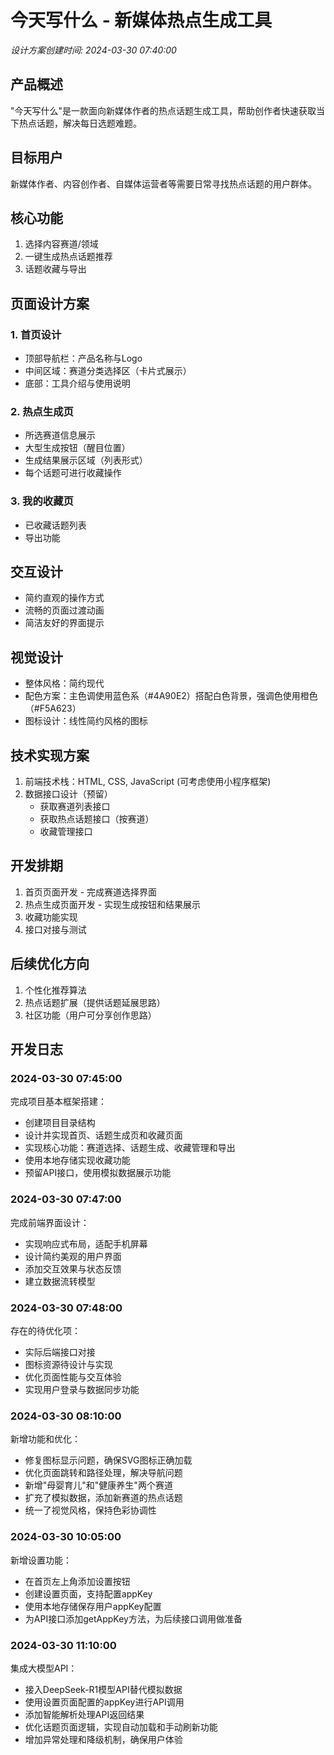 # 今天写什么 - 新媒体热点生成工具

*设计方案创建时间: 2024-03-30 07:40:00*

## 产品概述
"今天写什么"是一款面向新媒体作者的热点话题生成工具，帮助创作者快速获取当下热点话题，解决每日选题难题。

## 目标用户
新媒体作者、内容创作者、自媒体运营者等需要日常寻找热点话题的用户群体。

## 核心功能
1. 选择内容赛道/领域
2. 一键生成热点话题推荐
3. 话题收藏与导出

## 页面设计方案
### 1. 首页设计
- 顶部导航栏：产品名称与Logo
- 中间区域：赛道分类选择区（卡片式展示）
- 底部：工具介绍与使用说明

### 2. 热点生成页
- 所选赛道信息展示
- 大型生成按钮（醒目位置）
- 生成结果展示区域（列表形式）
- 每个话题可进行收藏操作

### 3. 我的收藏页
- 已收藏话题列表
- 导出功能

## 交互设计
- 简约直观的操作方式
- 流畅的页面过渡动画
- 简洁友好的界面提示

## 视觉设计
- 整体风格：简约现代
- 配色方案：主色调使用蓝色系（#4A90E2）搭配白色背景，强调色使用橙色（#F5A623）
- 图标设计：线性简约风格的图标

## 技术实现方案
1. 前端技术栈：HTML, CSS, JavaScript (可考虑使用小程序框架)
2. 数据接口设计（预留）
   - 获取赛道列表接口
   - 获取热点话题接口（按赛道）
   - 收藏管理接口

## 开发排期
1. 首页页面开发 - 完成赛道选择界面
2. 热点生成页面开发 - 实现生成按钮和结果展示
3. 收藏功能实现
4. 接口对接与测试

## 后续优化方向
1. 个性化推荐算法
2. 热点话题扩展（提供话题延展思路）
3. 社区功能（用户可分享创作思路）

## 开发日志

### 2024-03-30 07:45:00
完成项目基本框架搭建：
- 创建项目目录结构
- 设计并实现首页、话题生成页和收藏页面
- 实现核心功能：赛道选择、话题生成、收藏管理和导出
- 使用本地存储实现收藏功能
- 预留API接口，使用模拟数据展示功能

### 2024-03-30 07:47:00
完成前端界面设计：
- 实现响应式布局，适配手机屏幕
- 设计简约美观的用户界面
- 添加交互效果与状态反馈
- 建立数据流转模型

### 2024-03-30 07:48:00
存在的待优化项：
- 实际后端接口对接
- 图标资源待设计与实现
- 优化页面性能与交互体验
- 实现用户登录与数据同步功能

### 2024-03-30 08:10:00
新增功能和优化：
- 修复图标显示问题，确保SVG图标正确加载
- 优化页面跳转和路径处理，解决导航问题
- 新增"母婴育儿"和"健康养生"两个赛道
- 扩充了模拟数据，添加新赛道的热点话题
- 统一了视觉风格，保持色彩协调性

### 2024-03-30 10:05:00
新增设置功能：
- 在首页左上角添加设置按钮
- 创建设置页面，支持配置appKey
- 使用本地存储保存用户appKey配置
- 为API接口添加getAppKey方法，为后续接口调用做准备

### 2024-03-30 11:10:00
集成大模型API：
- 接入DeepSeek-R1模型API替代模拟数据
- 使用设置页面配置的appKey进行API调用
- 添加智能解析处理API返回结果
- 优化话题页面逻辑，实现自动加载和手动刷新功能
- 增加异常处理和降级机制，确保用户体验 